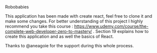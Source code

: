 Robobabies

This application has been made with create react, feel free to clone it and make some changes. For better understanding of this project I highly recommend you take this course : https://www.udemy.com/course/the-complete-web-developer-zero-to-mastery/ . Section 19 explains how to create this application and as well the basics of React.

Thanks to @aneagoie for the support during this whole process.
